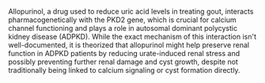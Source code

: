 Allopurinol, a drug used to reduce uric acid levels in treating gout, interacts pharmacogenetically with the PKD2 gene, which is crucial for calcium channel functioning and plays a role in autosomal dominant polycystic kidney disease (ADPKD). While the exact mechanism of this interaction isn't well-documented, it is theorized that allopurinol might help preserve renal function in ADPKD patients by reducing urate-induced renal stress and possibly preventing further renal damage and cyst growth, despite not traditionally being linked to calcium signaling or cyst formation directly.